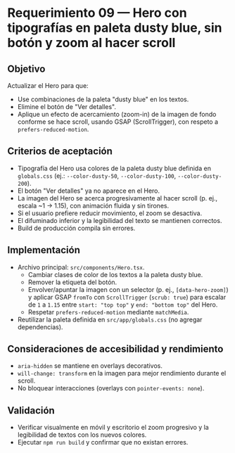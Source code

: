 # Requerimiento 09 — Hero con tipografías en paleta dusty blue, sin botón y zoom al hacer scroll

## Objetivo
Actualizar el Hero para que:
- Use combinaciones de la paleta "dusty blue" en los textos.
- Elimine el botón de "Ver detalles".
- Aplique un efecto de acercamiento (zoom-in) de la imagen de fondo conforme se hace scroll, usando GSAP (ScrollTrigger), con respeto a `prefers-reduced-motion`.

## Criterios de aceptación
- Tipografía del Hero usa colores de la paleta dusty blue definida en `globals.css` (ej.: `--color-dusty-50`, `--color-dusty-100`, `--color-dusty-200`).
- El botón "Ver detalles" ya no aparece en el Hero.
- La imagen del Hero se acerca progresivamente al hacer scroll (p. ej., escala ~1 → 1.15), con animación fluida y sin tirones.
- Si el usuario prefiere reducir movimiento, el zoom se desactiva.
- El difuminado inferior y la legibilidad del texto se mantienen correctos.
- Build de producción compila sin errores.

## Implementación
- Archivo principal: `src/components/Hero.tsx`.
  - Cambiar clases de color de los textos a la paleta dusty blue.
  - Remover la etiqueta del botón.
  - Envolver/apuntar la imagen con un selector (p. ej., `[data-hero-zoom]`) y aplicar GSAP `fromTo` con `ScrollTrigger` (`scrub: true`) para escalar de `1` a `1.15` entre `start: "top top"` y `end: "bottom top"` del Hero.
  - Respetar `prefers-reduced-motion` mediante `matchMedia`.
- Reutilizar la paleta definida en `src/app/globals.css` (no agregar dependencias).

## Consideraciones de accesibilidad y rendimiento
- `aria-hidden` se mantiene en overlays decorativos.
- `will-change: transform` en la imagen para mejor rendimiento durante el scroll.
- No bloquear interacciones (overlays con `pointer-events: none`).

## Validación
- Verificar visualmente en móvil y escritorio el zoom progresivo y la legibilidad de textos con los nuevos colores.
- Ejecutar `npm run build` y confirmar que no existan errores.

